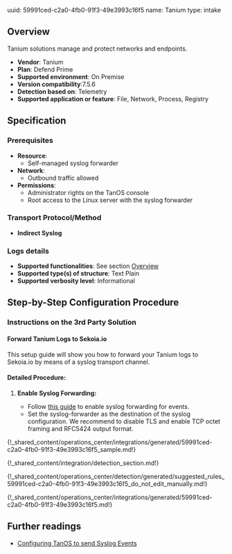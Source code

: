 uuid: 59991ced-c2a0-4fb0-91f3-49e3993c16f5
name: Tanium
type: intake

## Overview
Tanium solutions manage and protect networks and endpoints.

- **Vendor**: Tanium
- **Plan**: Defend Prime
- **Supported environment**: On Premise
- **Version compatibility**:7.5.6
- **Detection based on**: Telemetry
- **Supported application or feature**: File, Network, Process, Registry


## Specification

### Prerequisites

- **Resource**:
    - Self-managed syslog forwarder
- **Network**:
    - Outbound traffic allowed
- **Permissions**:
    - Administrator rights on the TanOS console
    - Root access to the Linux server with the syslog forwarder

### Transport Protocol/Method

- **Indirect Syslog**

### Logs details

- **Supported functionalities**: See section [Overview](#overview)
- **Supported type(s) of structure**: Text Plain
- **Supported verbosity level**: Informational

## Step-by-Step Configuration Procedure

### Instructions on the 3rd Party Solution

#### Forward Tanium Logs to Sekoia.io

This setup guide will show you how to forward your Tanium logs to Sekoia.io by means of a syslog transport channel.

#### Detailed Procedure:

1. **Enable Syslog Forwarding:**

    - Follow [this guide](https://help.tanium.com/bundle/ug_appliance_onprem/page/appliance/syslog.html) to enable syslog forwarding for events.
    - Set the syslog-forwarder as the destination of the syslog configuration.
      We recommend to disable TLS and enable TCP octet framing and RFC5424 output format.

{!_shared_content/operations_center/integrations/generated/59991ced-c2a0-4fb0-91f3-49e3993c16f5_sample.md!}

{!_shared_content/integration/detection_section.md!}

{!_shared_content/operations_center/detection/generated/suggested_rules_59991ced-c2a0-4fb0-91f3-49e3993c16f5_do_not_edit_manually.md!}

{!_shared_content/operations_center/integrations/generated/59991ced-c2a0-4fb0-91f3-49e3993c16f5.md!}

## Further readings

- [Configuring TanOS to send Syslog Events](https://help.tanium.com/bundle/ug_appliance_onprem/page/appliance/syslog.html)
